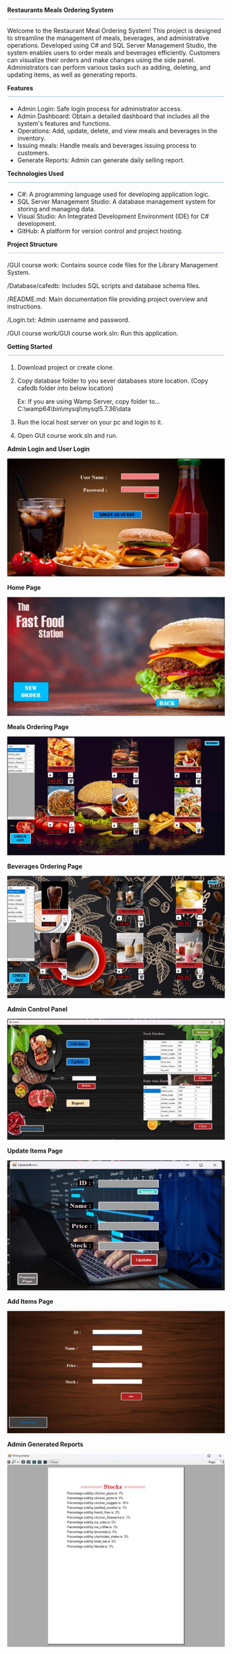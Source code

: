 ﻿**Restaurants Meals Ordering System 
 ![](Aspose.Words.f87ba391-4bb8-457b-9a6b-d8b1fa6a561d.001.png)**

Welcome to the Restaurant Meal Ordering System! This project is designed to streamline the management of meals, beverages, and administrative operations. Developed using C# and SQL Server Management Studio, the system enables users to order meals and beverages efficiently. Customers can visualize their orders and make changes using the side panel. Administrators can perform various tasks such as adding, deleting, and updating items, as well as generating reports. 

**Features 
![ref1]**

- Admin Login: Safe login process for administrator access. 
- Admin Dashboard: Obtain a detailed dashboard that includes all the system's features and functions. 
- Operations: Add, update, delete, and view meals and beverages in the inventory. 
- Issuing meals: Handle meals and beverages issuing process to customers. 
- Generate Reports: Admin can generate daily selling report. 

**Technologies Used 
![](Aspose.Words.f87ba391-4bb8-457b-9a6b-d8b1fa6a561d.003.png)**

- C#: A programming language used for developing application logic.  
- SQL  Server  Management  Studio:  A  database  management  system  for  storing  and managing data.  
- Visual Studio: An Integrated Development Environment (IDE) for C# development.  
- GitHub: A platform for version control and project hosting. 

**Project Structure 
![](Aspose.Words.f87ba391-4bb8-457b-9a6b-d8b1fa6a561d.004.png)**

/GUI course work: Contains source code files for the Library Management System. 

/Database/cafedb: Includes SQL scripts and database schema files. 

/README.md: Main documentation file providing project overview and instructions. 

/Login.txt: Admin username and password. 

/GUI course work/GUI course work.sln: Run this application. 

**Getting Started 
![ref1]**

1. Download project or create clone.
   
2. Copy database folder to you sever databases store location. (Copy cafedb folder into below location)

    Ex: If you are using Wamp Server, copy folder to... C:\wamp64\bin\mysql\mysql5.7.36\data
   
3. Run the local host server on your pc and login to it.
 
4. Open GUI course work.sln and run. 

**Admin Login and User Login** 

![](Aspose.Words.f87ba391-4bb8-457b-9a6b-d8b1fa6a561d.005.jpeg)

**Home Page** 

![](Aspose.Words.f87ba391-4bb8-457b-9a6b-d8b1fa6a561d.006.jpeg)

**Meals Ordering Page** 

![](Aspose.Words.f87ba391-4bb8-457b-9a6b-d8b1fa6a561d.007.jpeg)

**Beverages Ordering Page** 

![](Aspose.Words.f87ba391-4bb8-457b-9a6b-d8b1fa6a561d.008.jpeg)

**Admin Control Panel** 

![](Aspose.Words.f87ba391-4bb8-457b-9a6b-d8b1fa6a561d.009.jpeg)

**Update Items Page** 

![](Aspose.Words.f87ba391-4bb8-457b-9a6b-d8b1fa6a561d.010.jpeg)

**Add Items Page** 

![](Aspose.Words.f87ba391-4bb8-457b-9a6b-d8b1fa6a561d.011.jpeg)

**Admin Generated Reports** 

![](Aspose.Words.f87ba391-4bb8-457b-9a6b-d8b1fa6a561d.012.jpeg)

[ref1]: Aspose.Words.f87ba391-4bb8-457b-9a6b-d8b1fa6a561d.002.png
